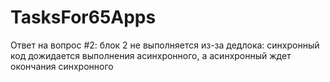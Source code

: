 # TasksFor65Apps
Ответ на вопрос #2: блок 2 не выполняется из-за дедлока: синхронный код дожидается выполнения асинхронного, а асинхронный ждет окончания синхронного

